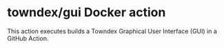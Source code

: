 # towndex/gui Docker action

This action executes builds a Towndex Graphical User Interface (GUI) in a GitHub Action.
